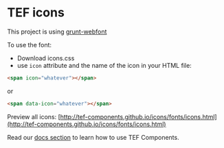 # TEF icons

This project is using [grunt-webfont](https://github.com/sapegin/grunt-webfont)

To use the font:
- Download icons.css
- use `icon` attribute and the name of the icon in your HTML file:

```html
<span icon="whatever"></span>
```
or
```html
<span data-icon="whatever"></span>
```

Preview all icons: [http://tef-components.github.io/icons/fonts/icons.html](http://tef-components.github.io/icons/fonts/icons.html)

Read our [docs section](https://github.com/tef-components/docs) to learn how to use TEF Components.
